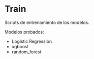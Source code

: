 # Train

Scripts de entrenamiento de los modelos.

Modelos probados:
- Logistic Regression
- xgboost
- random_forest
